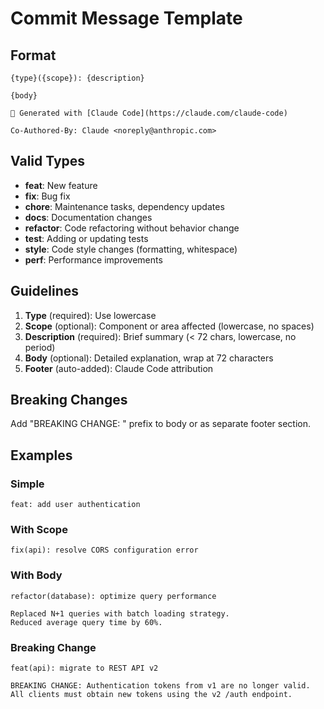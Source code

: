 # Commit Message Template

## Format

```
{type}({scope}): {description}

{body}

🤖 Generated with [Claude Code](https://claude.com/claude-code)

Co-Authored-By: Claude <noreply@anthropic.com>
```

## Valid Types

- **feat**: New feature
- **fix**: Bug fix
- **chore**: Maintenance tasks, dependency updates
- **docs**: Documentation changes
- **refactor**: Code refactoring without behavior change
- **test**: Adding or updating tests
- **style**: Code style changes (formatting, whitespace)
- **perf**: Performance improvements

## Guidelines

1. **Type** (required): Use lowercase
2. **Scope** (optional): Component or area affected (lowercase, no spaces)
3. **Description** (required): Brief summary (< 72 chars, lowercase, no period)
4. **Body** (optional): Detailed explanation, wrap at 72 characters
5. **Footer** (auto-added): Claude Code attribution

## Breaking Changes

Add "BREAKING CHANGE: " prefix to body or as separate footer section.

## Examples

### Simple
```
feat: add user authentication
```

### With Scope
```
fix(api): resolve CORS configuration error
```

### With Body
```
refactor(database): optimize query performance

Replaced N+1 queries with batch loading strategy.
Reduced average query time by 60%.
```

### Breaking Change
```
feat(api): migrate to REST API v2

BREAKING CHANGE: Authentication tokens from v1 are no longer valid.
All clients must obtain new tokens using the v2 /auth endpoint.
```
